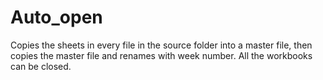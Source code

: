 # Auto_open
Copies the sheets in every file in the source folder into a master file, then copies the master file and renames with week number.
All the workbooks can be closed.
